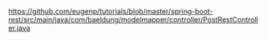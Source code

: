 https://github.com/eugenp/tutorials/blob/master/spring-boot-rest/src/main/java/com/baeldung/modelmapper/controller/PostRestController.java
